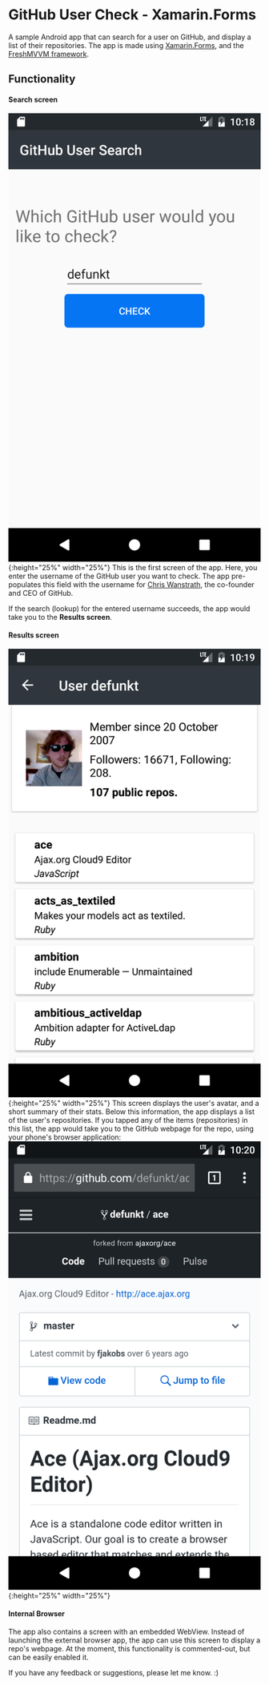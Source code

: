 # GitHub User Check - Xamarin.Forms
A sample Android app that can search for a user on GitHub, and display a list of their repositories. The app is made using [Xamarin.Forms](https://www.xamarin.com/forms), and the [FreshMVVM framework](https://github.com/rid00z/FreshMvvm).

## Functionality
#### Search screen
![Search screen](https://github.com/rohitkanwar/github-user-check--xamarinforms/blob/master/Screenshots/01-Search.png?raw=true){:height="25%" width="25%"}
This is the first screen of the app. Here, you enter the username of the GitHub user you want to check. The app pre-populates this field with the username for [Chris Wanstrath](https://github.com/defunkt), the co-founder and CEO of GitHub.

If the search (lookup) for the entered username succeeds, the app would take you to the **Results screen**.
#### Results screen
![Results screen](https://github.com/rohitkanwar/github-user-check--xamarinforms/blob/master/Screenshots/02-Results.png?raw=true){:height="25%" width="25%"}
This screen displays the user's avatar, and a short summary of their stats. Below this information, the app displays a list of the user's repositories. If you tapped any of the items (repositories) in this list, the app would take you to the GitHub webpage for the repo, using your phone's browser application:
![Repo in Browser](https://github.com/rohitkanwar/github-user-check--xamarinforms/blob/master/Screenshots/04-RepoPageInBrowser.png?raw=true){:height="25%" width="25%"}

#### Internal Browser
The app also contains a screen with an embedded WebView. Instead of launching the external browser app, the app can use this screen to display a repo's webpage. At the moment, this functionality is commented-out, but can be easily enabled it.

If you have any feedback or suggestions, please let me know. :)

